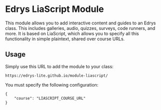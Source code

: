 # Edrys LiaScript Module

This module allows you to add interactive content and guides to an Edrys class. This includes galleries, audio, quizzes, surveys, code runners, and more. It is based on LiaScript, which allows you to specify all this functionality in simple plaintext, shared over course URLs.

## Usage

Simply use this URL to add the module to your class:

```
https://edrys-lite.github.io/module-liascript/
```

You must specify the following configuration:

```
{
    "course": "LIASCRIPT_COURSE_URL"
}
```
